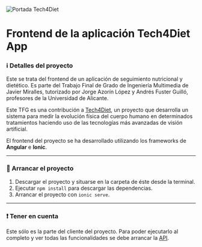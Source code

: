 ![Portada Tech4Diet](https://github.com/user-attachments/assets/7459b77a-b2a1-4c06-be0c-47029c89aecc)

# Frontend de la aplicación Tech4Diet App
### :information_source: Detalles del proyecto
Este se trata del frontend de un aplicación de seguimiento nutricional y dietético. 
Es parte del Trabajo Final de Grado de Ingeniería Multimedia de Javier Miralles, tutorizado por Jorge Azorín López y Andrés Fuster Guilló, profesores de la Universidad de Alicante. 

Este TFG es una contribución a [Tech4Diet](https://tech4d.ua.es/), un proyecto que desarrolla un sistema para medir la evolución física del 
cuerpo humano en determinados tratamientos haciendo uso de las tecnologías más avanzadas de visión artificial.

El frontend del proyecto se ha desarrollado utilizando los frameworks de <b>Angular</b> e <b>Ionic</b>.

---
### :wrench: Arrancar el proyecto
1. Descargar el proyecto y situarse en la carpeta de éste desde la terminal.
2. Ejecutar ``npm install`` para descargar las dependencias.
3. Arrancar el proyecto con ``ionic serve``.

---
### :heavy_exclamation_mark: Tener en cuenta
Este sólo es la parte del cliente del proyecto. Para poder ejecutarlo al completo y ver todas las funcionalidades se debe arrancar la [API](https://github.com/javiimiralles/tech4diet_app_api).
